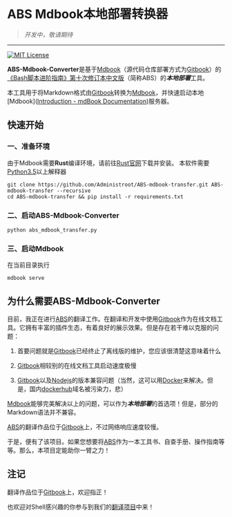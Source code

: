 # ABS Mdbook本地部署转换器

>  <em>开发中，敬请期待</em>

---
[![MIT License](https://img.shields.io/badge/License-MIT-blue.svg)](./LICENSE)

**ABS-Mdbook-Converter**是基于[Mdbook](https://rust-lang.github.io/mdBook/)（源代码仓库部署方式为[Gitbook](https://www.gitbook.com/)）的[《Bash脚本进阶指南》第十次修订本中文版](https://github.com/LinuxStory/Advanced-Bash-Scripting-Guide-in-Chinese)（简称ABS）的<em>**本地部署**</em>工具。

本工具用于将Markdown格式由[Gitbook](https://www.gitbook.com/)转换为[Mdbook](https://rust-lang.github.io/mdBook/)，并快速启动本地[Mdbook]([Introduction - mdBook Documentation](https://rust-lang.github.io/mdBook/))服务器。

## 快速开始

### 一、准备环境

由于Mdbook需要**Rust**编译环境，请前往[Rust官网](https://www.rust-lang.org/)下载并安装。
本软件需要[Python3.5](https://www.python.org/downloads/)以上解释器

```shell
git clone https://github.com/Administroot/ABS-mdbook-transfer.git ABS-mdbook-transfer --recursive
cd ABS-mdbook-transfer && pip install -r requirements.txt
```

### 二、启动ABS-Mdbook-Converter

```shell
python abs_mdbook_transfer.py
```

### 三、启动Mdbook

在当前目录执行

```shell
mdbook serve
```

## 为什么需要ABS-Mdbook-Converter

目前，我正在进行[ABS](tldp.org/LDP/abs/html/)的翻译工作。在翻译和开发中使用[Gitbook](https://www.gitbook.com/)作为在线文档工具。它拥有丰富的插件生态，有着良好的展示效果。但是存在若干难以克服的问题：

1. 首要问题就是[Gitbook](https://www.gitbook.com/)已经终止了离线版的维护，您应该很清楚这意味着什么

2. [Gitbook](https://www.gitbook.com/)相较别的在线文档工具启动速度极慢

3. [Gitbook](https://www.gitbook.com/)以及[Nodejs](https://nodejs.org/)的版本兼容问题（当然，这可以用[Docker](https://docker.com)来解决。但是，国内[dockerhub](https://hub.docker.com)域名被污染力，悲）

[Mdbook](https://rust-lang.github.io/mdBook/)能够完美解决以上的问题，可以作为<em>**本地部署**</em>的首选项！但是，部分的Markdown语法并不兼容。

[ABS](tldp.org/LDP/abs/html/)的翻译作品位于[Gitbook](https://linuxstory.gitbook.io/advanced-bash-scripting-guide-in-chinese/)上，不过网络响应速度较慢。

于是，便有了该项目。如果您想要将[ABS](tldp.org/LDP/abs/html/)作为一本工具书、自查手册、操作指南等等。那么，本项目定能助你一臂之力！

## 注记

翻译作品位于[Gitbook](https://linuxstory.gitbook.io/advanced-bash-scripting-guide-in-chinese/)上，欢迎指正！

也欢迎对Shell感兴趣的你参与到我们的[翻译项目](https://github.com/LinuxStory/Advanced-Bash-Scripting-Guide-in-Chinese)中来！
